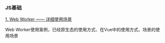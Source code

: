 ### JS基础

[1. Web Worker —— 详细使用场景](https://github.com/lhban108/blog.github.io/blob/main/JS%E5%9F%BA%E7%A1%80/1-webWorker.md)

Web Worker使用案例，已经原生态的使用方式、在Vue中的使用方式，场景的使用场景
